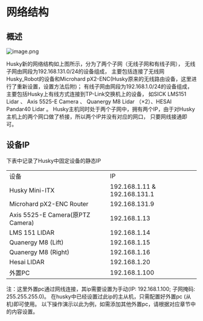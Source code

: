 # 网络结构

## 概述
![image.png](Husky网络结构.png)

Husky新的网络结构如上图所示，分为了两个子网（无线子网和有线子网），
无线子网由网段为192.168.131.0/24的设备组成，
主要包括连接了无线网Husky_Robot的设备和Microhard pX2-ENC(Husky原来的无线路由设备，这里进行了重新设置，设置方法后附)；
有线子网由网段为192.168.1.0/24的设备组成，主要包括Husky上有线方式连接到TP-Link交换机上的设备，
如SICK LMS151 Lidar 、 Axis 5525-E Camera 、 Quanergy M8 Lidar （×2）、HESAI Pandar40 Lidar 。
Husky主机同时处于两个子网中，拥有两个IP，由于对Husky主机上的两个网口做了桥接，所以两个IP并没有对应的网口，
只要网线接通即可。

## 设备IP
下表中记录了Husky中固定设备的静态IP
<table>
<tr><td>设备</td><td>IP</td></tr>
<tr><td>Husky Mini-ITX</td><td>192.168.1.11 &amp; 192.168.131.1</td></tr>
<tr><td>Microhard pX2-ENC Router</td><td>192.168.131.9</td></tr>
<tr><td>Axis 5525-E Camera(原PTZ Camera)</td><td>192.168.1.13</td></tr>
<tr><td>LMS 151 LIDAR</td><td>192.168.1.14</td></tr>
<tr><td>Quanergy M8 (Lift)</td><td>192.168.1.15</td></tr>
<tr><td>Quanergy M8 (Right)</td><td>192.168.1.16</td></tr>
<tr><td>Hesai LIDAR</td><td>192.168.1.20</td></tr>
<tr><td>外置PC</td><td>192.168.1.100</td></tr>
</table>
注：这里外置pc通过网线连接，其ip需要设置为手动(IP: 192.168.1.100; 子网掩码: 255.255.255.0)。
在husky中已经设置过此ip的主从机，只需配置好外置pc (从机)即可使用。
以下操作演示以此为例，如需添加其他外置pc，请根据对应章节中的内容设置。


